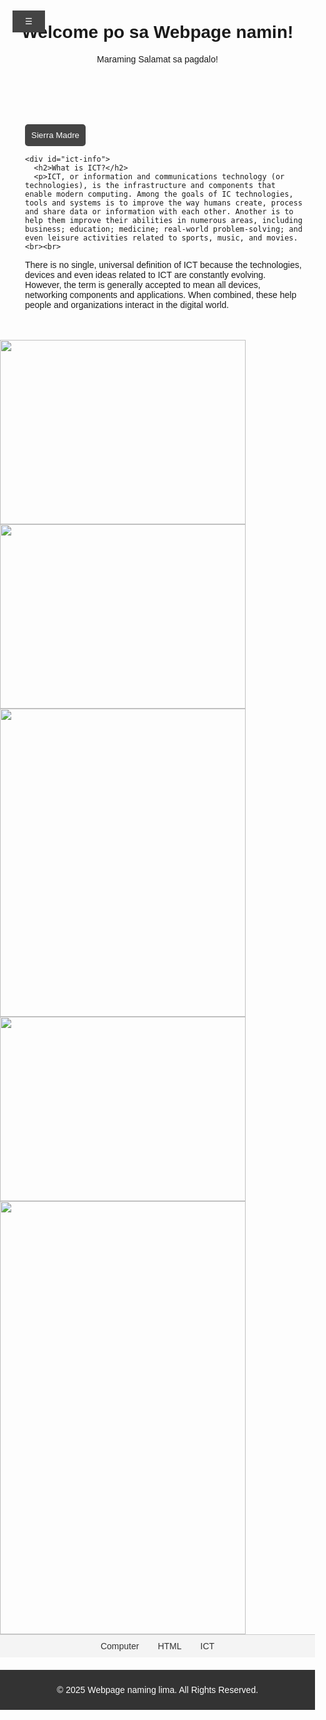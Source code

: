 
<!DOCTYPE html>
<html lang="en">
<head>
<link rel="icon"
href="C:\Users\erwin\Downloads\bini.jpg" type="image/x-icon">
  <meta charset="UTF-8">
  <meta name="viewport" content="width=device-width, initial-scale=1.0">
  <title>Webpage bakit ba</title>
  <style>
    body {
      font-family: Arial, sans-serif;
      margin: 0;
      padding: 0;
    }

    /* Header styling */
    header {
      background-color: #444;
      color: white;
      padding: 20px;
      text-align: center;
    }

    /* Vertical menu bar styling */
    .menu-bar {
      background-color: #333;
      color: white;
      width: 200px;
      height: 100vh;
      position: fixed;
      top: 0;
      left: 0;
      display: flex;
      flex-direction: column;
      align-items: flex-start;
      padding: 20px;
      transition: transform 0.3s ease;
      transform: translateX(-100%);
      z-index: 1000;
    }

    .menu-bar.active {
      transform: translateX(0);
    }

    .menu-bar a {
      color: white;
      text-decoration: none;
      margin: 10px 0;
      padding: 10px;
      width: 100%;
      text-align: left;
      border-radius: 5px;
    }

    .menu-bar a:hover {
      background-color: #575757;
    }

    .menu-bar .back-button {
      align-self: flex-start;
      margin-bottom: 20px;
      padding: 10px 15px;
      background-color: #444;
      color: white;
      border: none;
      border-radius: 5px;
      cursor: pointer;
    }

    .menu-bar .back-button:hover {
      background-color: #555;
    }

    .search-bar {
      margin-top: 20px;
      width: 100%;
    }

    .search-bar input[type="text"] {
      width: 100%;
      padding: 5px;
      border: none;
      border-radius: 5px;
    }

    .search-bar button {
      margin-top: 10px;
      padding: 10px;
      width: 100%;
      border: none;
      background-color: #555;
      color: white;
      border-radius: 5px;
      cursor: pointer;
    }

    .search-bar button:hover {
      background-color: #666;
    }

    /* Content styling to adjust for toggleable menu */
    .content {
      margin-left: 20px;
      padding: 20px;
    }

    /* Dropdown button styling */
    .dropdown {
      position: relative;
      display: inline-block;
      margin-top: 20px;
    }

    .dropdown button {
      background-color: #444;
      color: white;
      padding: 10px;
      border: none;
      border-radius: 5px;
      cursor: pointer;
    }

    .dropdown-content {
      display: none;
      position: absolute;
      background-color: teal;
      min-width: 150px;
      box-shadow: 0px 8px 16px rgba(0,0,0,0.2);
      z-index: 1;
    }

    .dropdown-content a {
      color: white;
      padding: 10px;
      text-decoration: none;
      display: block;
    }

    .dropdown-content a:hover {
      background-color: teal;
    }

    .dropdown:hover .dropdown-content {
      display: block;
    }

    /* Task bar styling */
    .task-bar {
      background-color: #f4f4f4;
      padding: 10px;
      display: flex;
      justify-content: center;
      border-top: 1px solid #ccc;
    }

    .task-bar a {
      margin: 0 15px;
      color: #333;
      text-decoration: none;
    }

    .task-bar a:hover {
      text-decoration: underline;
    }

    /* Footer styling */
    footer {
      background-color: #333;
      color: white;
      text-align: center;
      padding: 10px;
      margin-top: 20px;
    }

    /* ICT Info box */
    #ict-info {
      display: none;
      margin: 20px;
      padding: 20px;
      border: 1px solid #ccc;
      border-radius: 5px;
      background-color: #f9f9f9;
    }

    /* Menu toggle button */
    .menu-toggle {
      position: fixed;
      top: 20px;
      left: 20px;
      background-color: #444;
      color: white;
      border: none;
      padding: 10px 20px;
      cursor: pointer;
      z-index: 1000;
    }

    .menu-toggle:hover {
      background-color: #555;
    }
    
  </style>
</head>
<body>

  <!-- Menu Toggle Button -->
  <button class="menu-toggle" onclick="toggleMenu()">☰</button>

  <!-- Vertical Menu Bar -->
  <div class="menu-bar" id="menu-bar">
    <button class="back-button" onclick="closeMenu()">← </button>
    <a href="groupings.html">Home</a>
    <a href="iloveyoumero.html">About</a>
    <div class="search-bar">
      <input type="text" id="search-input" placeholder="Search...">
      <button onclick="searchICT()">Search</button>
    </div>
  </div>

  <!-- Header -->
  <header>
    <h1>Welcome po sa Webpage namin!</h1>
    <p>Maraming Salamat sa pagdalo!</p>
  </header>

  <!-- Main Content -->
  <div class="content">
    <div class="dropdown">
      <button>Sierra Madre</button>
      <div class="dropdown-content">
        <a href="Schedule Table.html">Schedule Table</a>
        <a href="Deped Mission.html">Deped Mission</a>
        <a href="Deped Vision.html">Deped Vision</a>
        <a href="Core Values.html">Core Values</a>
      </div>
    </div>
   
    <div id="ict-info">
      <h2>What is ICT?</h2>
      <p>ICT, or information and communications technology (or technologies), is the infrastructure and components that enable modern computing. Among the goals of IC technologies, tools and systems is to improve the way humans create, process and share data or information with each other. Another is to help them improve their abilities in numerous areas, including business; education; medicine; real-world problem-solving; and even leisure activities related to sports, music, and movies.<br><br>

There is no single, universal definition of ICT because the technologies, devices and even ideas related to ICT are constantly evolving. However, the term is generally accepted to mean all devices, networking components and applications. When combined, these help people and organizations interact in the digital world.</p>
    </div>
  </div>
  <img src="162C5674-3135-4820-A58D-0AFC04ECA4FB.jpeg" width="393" height="295";></img>
 <img src="IMG_8686.jpeg" width="393" height="295";></img>
 <img src="IMG_7238.jpeg" width="393" height="493";></img>
 <img src="IMG_8677.jpeg" width="393" height="295";></img>
 <img src="Blue and White Plants Grid Feed Instagram Story.png" width="393" height="693";></img>
  <!-- Task Bar -->
  <div class="task-bar">
    <a href="mero1.html">Computer</a>
    <a href="mero2.html">HTML</a>
    <a href="mero3.html">ICT</a>
  </div>

  <!-- Footer -->
  <footer>
    <p>&copy; 2025 Webpage naming lima. All Rights Reserved.</p>
  </footer>

  <script>
    // Function to toggle the menu bar visibility
    function toggleMenu() {
      const menuBar = document.getElementById('menu-bar');
      menuBar.classList.toggle('active');
    }

    // Function to close the menu bar using the back button
    function closeMenu() {
      const menuBar = document.getElementById('menu-bar');
      menuBar.classList.remove('active');
    }

    // Function to display ICT information
    function searchICT() {
      const input = document.getElementById("search-input").value.toLowerCase();
      const ictInfo = document.getElementById("ict-info");

      if (input === "ict") {
        ictInfo.style.display = "block";
      } else {
        ictInfo.style.display = "none";
        alert("No results found for your search.");
      }
    }
  </script>
  
</body>
</html>
